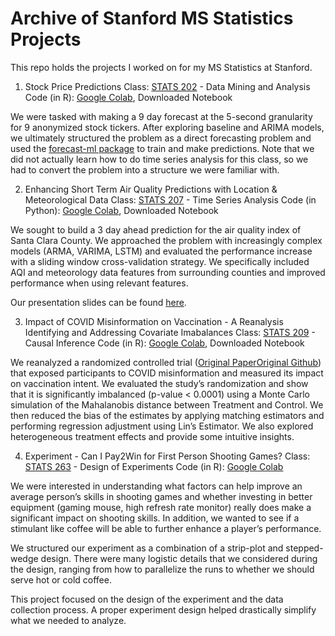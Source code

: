 # Archive of Stanford MS Statistics Projects

This repo holds the projects I worked on for my MS Statistics at Stanford.

1. Stock Price Predictions
Class: [STATS 202](https://stats-202.github.io/) - Data Mining and Analysis
Code (in R): [Google Colab](https://colab.research.google.com/drive/10Ze50f7lqaIhnqwnDOKastTpuRbXjEO7?usp=sharing), Downloaded Notebook

We were tasked with making a 9 day forecast at the 5-second granularity for 9 anonymized stock tickers. After exploring baseline and ARIMA models, we ultimately structured the problem as a direct forecasting problem and used the [forecast-ml package](https://github.com/nredell/forecastML) to train and make predictions. Note that we did not actually learn how to do time series analysis for this class, so we had to convert the problem into a structure we were familiar with.

2. Enhancing Short Term Air Quality Predictions with Location & Meteorological Data
Class: [STATS 207](https://stats207.github.io/) - Time Series Analysis
Code (in Python): [Google Colab](https://colab.research.google.com/drive/1KIKg49sdifofzCIjpVpQPysOMXAv9ILT?usp=sharing), Downloaded Notebook

We sought to build a 3 day ahead prediction for the air quality index of Santa Clara County. We approached the problem with increasingly complex models (ARMA, VARIMA, LSTM) and evaluated the performance increase with a sliding window cross-validation strategy. We specifically included AQI and meteorology data features from surrounding counties and improved performance when using relevant features.

Our presentation slides can be found [here](https://docs.google.com/presentation/d/1ceUaLOzDaqnKD3VWfMPAv-vJA9nDjUhnisoOHEsvEmo/edit?usp=sharing).

3. Impact of COVID Misinformation on Vaccination - A Reanalysis Identifying and Addressing Covariate Imabalances
Class: [STATS 209](https://explorecourses.stanford.edu/search?view=catalog&filter-coursestatus-Active=on&page=0&catalog=&q=STATS+209%3A+Introduction+to+Causal+Inference&collapse=) - Causal Inference
Code (in R): [Google Colab](https://colab.research.google.com/drive/1m-5hD2vt-CH9IzeQGlbHD6cQt5Qaih9b?usp=sharing), Downloaded Notebook

We reanalyzed a randomized controlled trial ([Original Paper](https://www.nature.com/articles/s41562-021-01056-1)[Original Github](https://github.com/sloomba/covid19-misinfo/)) that exposed participants to COVID misinformation and measured its impact on vaccination intent. We evaluated the study’s randomization and show that it is significantly imbalanced (p-value < 0.0001) using a Monte Carlo simulation of the Mahalanobis distance between Treatment and Control. We then reduced the bias of the estimates by applying matching estimators and performing regression adjustment using Lin’s Estimator. We also explored heterogeneous treatment effects and provide some intuitive insights.

4. Experiment - Can I Pay2Win for First Person Shooting Games?
Class: [STATS 263](https://artowen.su.domains/courses/363-1415/) - Design of Experiments
Code (in R): [Google Colab](https://colab.research.google.com/drive/1JXveQ5GIK52_TwRZ14CiS4XF6amgUXcJ?usp=sharing)

We were interested in understanding what factors can help improve an average person’s skills in shooting games and whether investing in better equipment (gaming mouse, high refresh rate monitor) really does make a significant impact on shooting skills. In addition, we wanted to see if a stimulant like coffee will be able to further enhance a player’s performance.

We structured our experiment as a combination of a strip-plot and stepped-wedge design. There were many logistic details that we considered during the design, ranging from how to parallelize the runs to whether we should serve hot or cold coffee.

This project focused on the design of the experiment and the data collection process. A proper experiment design helped drastically simplify what we needed to analyze.